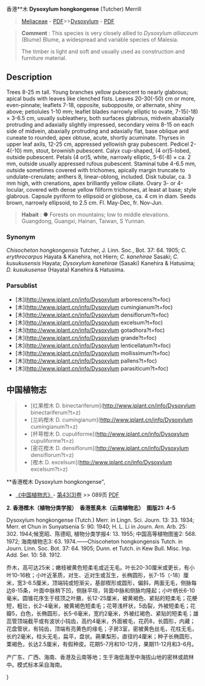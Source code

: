 香港**木 **Dysoxylum hongkongense** (Tutcher) Merrill

> [Meliaceae](http://www.iplant.cn/info/Meliaceae?t=foc) - [PDF](http://www.iplant.cn/foc/pdf/Meliaceae.pdf)>>[Dysoxylum](http://www.iplant.cn/info/Dysoxylum?t=foc) - [PDF](http://www.iplant.cn/foc/pdf/Dysoxylum.pdf)

> **Comment** : 
> This species is very closely allied to *Dysoxylum alliaceum* (Blume) Blume, a widespread and variable species of Malesia.
>
> The timber is light and soft and usually used as construction and furniture material.

## Description

Trees 8-25 m tall. Young branches yellow pubescent to nearly glabrous; apical buds with leaves like clenched fists. Leaves 20-30(-50) cm or more, even-pinnate; leaflets 7-18, opposite, subopposite, or alternate, shiny above; petiolules 1-10 mm; leaflet blades narrowly elliptic to ovate, 7-15(-18) × 3-6.5 cm, usually subleathery, both surfaces glabrous, midvein abaxially protruding and adaxially slightly impressed, secondary veins 8-15 on each side of midvein, abaxially protruding and adaxially flat, base oblique and cuneate to rounded, apex obtuse, acute, shortly acuminate. Thyrses in upper leaf axils, 12-25 cm, appressed yellowish gray pubescent. Pedicel 2-4(-10) mm, stout, brownish pubescent. Calyx cup-shaped, (4 or)5-lobed, outside pubescent. Petals (4 or)5, white, narrowly elliptic, 5-6(-8) × ca. 2 mm, outside usually appressed rufous pubescent. Staminal tube 4-6.5 mm, outside sometimes covered with trichomes, apically margin truncate to undulate-crenulate; anthers 8, linear-oblong, included. Disk tubular, ca. 3 mm high, with crenations, apex brilliantly yellow ciliate. Ovary 3- or 4-locular, covered with dense yellow filiform trichomes, at least at base; style glabrous. Capsule pyriform to ellipsoid or globose, ca. 4 cm in diam. Seeds brown, narrowly ellipsoid, to 2.5 cm. Fl. May-Dec, fr. Nov-Jun.

> **Habait** : 
>●  Forests on mountains; low to middle elevations. Guangdong, Guangxi, Hainan, Taiwan, S Yunnan.

### Synonym
*Chisocheton hongkongensis* Tutcher, J. Linn. Soc., Bot. 37: 64. 1905; *C. erythrocarpus* Hayata & Kanehira, not Hiern; *C. kanehirae* Sasaki; *C. kusukusensis* Hayata; *Dysoxylum kanehirae* (Sasaki) Kanehira & Hatusima; *D. kusukusense* (Hayata) Kanehira & Hatusima.

### Parsublist

* [木](http://www.iplant.cn/info/Dysoxylum arborescens?t=foc)
* [木](http://www.iplant.cn/info/Dysoxylum cumingianum?t=foc)
* [木](http://www.iplant.cn/info/Dysoxylum densiflorum?t=foc)
* [木](http://www.iplant.cn/info/Dysoxylum excelsum?t=foc)
* [木](http://www.iplant.cn/info/Dysoxylum gotadhora?t=foc)
* [木](http://www.iplant.cn/info/Dysoxylum grande?t=foc)
* [木](http://www.iplant.cn/info/Dysoxylum lenticellatum?t=foc)
* [木](http://www.iplant.cn/info/Dysoxylum mollissimum?t=foc)
* [木](http://www.iplant.cn/info/Dysoxylum pallens?t=foc)
* [木](http://www.iplant.cn/info/Dysoxylum parasiticum?t=foc)

## 中国植物志

> * [红果樫木  D.  binectariferum](http://www.iplant.cn/info/Dysoxylum binectariferum?t=z)
> * [兰屿樫木  D.  cumingianum](http://www.iplant.cn/info/Dysoxylum cumingianum?t=z)
> * [杯萼樫木  D.  cupuliforme](http://www.iplant.cn/info/Dysoxylum cupuliforme?t=z)
> * [密花樫木  D.  densiflorum](http://www.iplant.cn/info/Dysoxylum densiflorum?t=z)
> * [樫木  D.  excelsum](http://www.iplant.cn/info/Dysoxylum excelsum?t=z)

**香港樫木 Dysoxylum hongkongense",

* [《中国植物志》](http://www.iplant.cn/frps)- [第43(3)卷](http://www.iplant.cn/frps/vol/43(3)) >> 089页 [PDF](http://www.iplant.cn/frps/pdf/43(3)/089a.PDF)

**2. 香港樫木（植物分类学报）　香港葱臭木（云南植物志）　图版21: 4-5**

Dysoxylum hongkongense (Tutch.) Merr. in Lingn. Sci. Journ. 13: 33. 1934; Merr. et Chun in Sunyatsenia 5: 90. 1940; H. L. Li in Journ. Arn. Arb. 25: 302. 1944;候宽昭、陈德昭, 植物分类学报4: 13. 1955; 中国高等植物图鉴2: 568. 1972; 海南植物志3: 63. 1974.——Chiscoheton hongkongensis Tutch. in Journ. Linn. Soc. Bot. 37: 64. 1905; Dunn. et Tutch. in Kew Bull. Misc. Inp. Add. Ser. 10: 58. 1912.

乔木，高可达25米；嫩枝被黄色短柔毛或近无毛。叶长20-30厘米或更长，有小叶10-16枚；小叶近革质，对生、近对生或互生，长椭圆形，长7-15（-18）厘米，宽3-6.5厘米，顶端钝或短渐尖，基部楔形或圆形，偏斜，两面无毛，侧脉每边8-15条，叶面中脉稍下凹，侧脉平坦，背面中脉和侧脉均隆起；小叶柄长6-10毫米。圆锥花序生于枝顶之叶腋，长12-25厘米，被黄褐色、紧贴的短柔毛；花梗短，粗壮，长2-4毫米，被黄褐色短柔毛；花萼浅杯状，5齿裂，外被短柔毛；花瓣5，白色，长椭圆形，长5-6毫米，宽约2毫米，外被红褐色、紧贴的短柔毛；雄蕊管顶端截平或有波状小钝齿，高约4毫米，外面被毛，花药8，长圆形，内藏；花盘管状，有钝齿，顶端有亮黄色的缘毛；子房3室，密被黄色丝毛，花柱无毛，长约2毫米，柱头无毛，扁平，盘状。蒴果梨形，直径约4厘米；种子长椭圆形，栗褐色，长达2.5厘米，有假种皮。花期5-7月和10-12月，果期11-12月和3-6月。

产广东、广西、海南、香港及云南等地；生于海低海至中海拔山地的密林或疏林中。模式标本采自海南。

}